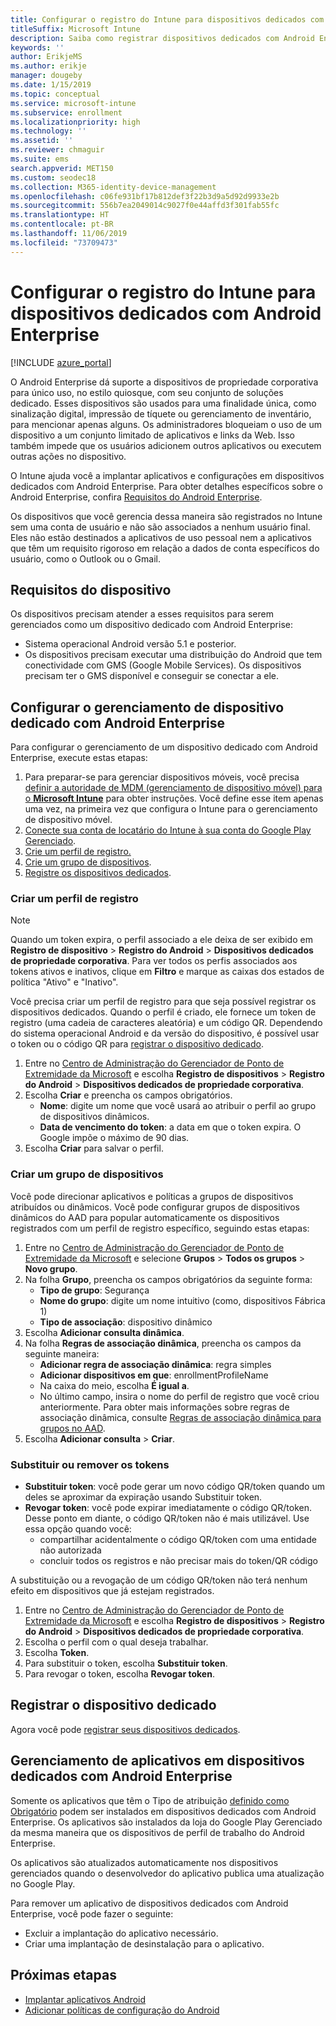 ```yaml
---
title: Configurar o registro do Intune para dispositivos dedicados com Android Enterprise
titleSuffix: Microsoft Intune
description: Saiba como registrar dispositivos dedicados com Android Enterprise no Intune.
keywords: ''
author: ErikjeMS
ms.author: erikje
manager: dougeby
ms.date: 1/15/2019
ms.topic: conceptual
ms.service: microsoft-intune
ms.subservice: enrollment
ms.localizationpriority: high
ms.technology: ''
ms.assetid: ''
ms.reviewer: chmaguir
ms.suite: ems
search.appverid: MET150
ms.custom: seodec18
ms.collection: M365-identity-device-management
ms.openlocfilehash: c06fe931bf17b812def3f22b3d9a5d92d9933e2b
ms.sourcegitcommit: 556b7ea2049014c9027f0e44affd3f301fab55fc
ms.translationtype: HT
ms.contentlocale: pt-BR
ms.lasthandoff: 11/06/2019
ms.locfileid: "73709473"
---
```

# <a name="set-up-intune-enrollment-of-android-enterprise-dedicated-devices"></a>Configurar o registro do Intune para dispositivos dedicados com Android Enterprise

[!INCLUDE [azure_portal](../includes/azure_portal.md)]

O Android Enterprise dá suporte a dispositivos de propriedade corporativa para único uso, no estilo quiosque, com seu conjunto de soluções dedicado. Esses dispositivos são usados para uma finalidade única, como sinalização digital, impressão de tíquete ou gerenciamento de inventário, para mencionar apenas alguns. Os administradores bloqueiam o uso de um dispositivo a um conjunto limitado de aplicativos e links da Web. Isso também impede que os usuários adicionem outros aplicativos ou executem outras ações no dispositivo.

O Intune ajuda você a implantar aplicativos e configurações em dispositivos dedicados com Android Enterprise. Para obter detalhes específicos sobre o Android Enterprise, confira [Requisitos do Android Enterprise](https://support.google.com/work/android/answer/6174145?hl=en&ref_topic=6151012).

Os dispositivos que você gerencia dessa maneira são registrados no Intune sem uma conta de usuário e não são associados a nenhum usuário final. Eles não estão destinados a aplicativos de uso pessoal nem a aplicativos que têm um requisito rigoroso em relação a dados de conta específicos do usuário, como o Outlook ou o Gmail.

## <a name="device-requirements"></a>Requisitos do dispositivo

Os dispositivos precisam atender a esses requisitos para serem gerenciados como um dispositivo dedicado com Android Enterprise:

- Sistema operacional Android versão 5.1 e posterior.
- Os dispositivos precisam executar uma distribuição do Android que tem conectividade com GMS (Google Mobile Services). Os dispositivos precisam ter o GMS disponível e conseguir se conectar a ele.

## <a name="set-up-android-enterprise-dedicated-device-management"></a>Configurar o gerenciamento de dispositivo dedicado com Android Enterprise

Para configurar o gerenciamento de um dispositivo dedicado com Android Enterprise, execute estas etapas:

1. Para preparar-se para gerenciar dispositivos móveis, você precisa [definir a autoridade de MDM (gerenciamento de dispositivo móvel) para o **Microsoft Intune**](../fundamentals/mdm-authority-set.md) para obter instruções. Você define esse item apenas uma vez, na primeira vez que configura o Intune para o gerenciamento de dispositivo móvel.
2. [Conecte sua conta de locatário do Intune à sua conta do Google Play Gerenciado](connect-intune-android-enterprise.md).
3. [Crie um perfil de registro.](#create-an-enrollment-profile)
4. [Crie um grupo de dispositivos](#create-a-device-group).
5. [Registre os dispositivos dedicados](#enroll-the-dedicated-devices).

### <a name="create-an-enrollment-profile"></a>Criar um perfil de registro

> [!NOTE]
> Quando um token expira, o perfil associado a ele deixa de ser exibido em **Registro de dispositivo** > **Registro do Android** > **Dispositivos dedicados de propriedade corporativa**. Para ver todos os perfis associados aos tokens ativos e inativos, clique em **Filtro** e marque as caixas dos estados de política "Ativo" e "Inativo". 

Você precisa criar um perfil de registro para que seja possível registrar os dispositivos dedicados. Quando o perfil é criado, ele fornece um token de registro (uma cadeia de caracteres aleatória) e um código QR. Dependendo do sistema operacional Android e da versão do dispositivo, é possível usar o token ou o código QR para [registrar o dispositivo dedicado](#enroll-the-dedicated-devices).

1. Entre no [Centro de Administração do Gerenciador de Ponto de Extremidade da Microsoft](https://go.microsoft.com/fwlink/?linkid=2109431) e escolha **Registro de dispositivos** > **Registro do Android** > **Dispositivos dedicados de propriedade corporativa**.
2. Escolha **Criar** e preencha os campos obrigatórios.
    - **Nome**: digite um nome que você usará ao atribuir o perfil ao grupo de dispositivos dinâmicos.
    - **Data de vencimento do token**: a data em que o token expira. O Google impõe o máximo de 90 dias.
3. Escolha **Criar** para salvar o perfil.

### <a name="create-a-device-group"></a>Criar um grupo de dispositivos

Você pode direcionar aplicativos e políticas a grupos de dispositivos atribuídos ou dinâmicos. Você pode configurar grupos de dispositivos dinâmicos do AAD para popular automaticamente os dispositivos registrados com um perfil de registro específico, seguindo estas etapas:

1. Entre no [Centro de Administração do Gerenciador de Ponto de Extremidade da Microsoft](https://go.microsoft.com/fwlink/?linkid=2109431) e selecione **Grupos** > **Todos os grupos** > **Novo grupo**.
2. Na folha **Grupo**, preencha os campos obrigatórios da seguinte forma:
    - **Tipo de grupo**: Segurança
    - **Nome do grupo**: digite um nome intuitivo (como, dispositivos Fábrica 1)
    - **Tipo de associação**: dispositivo dinâmico
3. Escolha **Adicionar consulta dinâmica**.
4. Na folha **Regras de associação dinâmica**, preencha os campos da seguinte maneira:
    - **Adicionar regra de associação dinâmica**: regra simples
    - **Adicionar dispositivos em que**: enrollmentProfileName
    - Na caixa do meio, escolha **É igual a**.
    - No último campo, insira o nome do perfil de registro que você criou anteriormente.
    Para obter mais informações sobre regras de associação dinâmica, consulte [Regras de associação dinâmica para grupos no AAD](https://docs.microsoft.com/azure/active-directory/users-groups-roles/groups-dynamic-membership). 
5. Escolha **Adicionar consulta** > **Criar**.

### <a name="replace-or-remove-tokens"></a>Substituir ou remover os tokens

- **Substituir token**: você pode gerar um novo código QR/token quando um deles se aproximar da expiração usando Substituir token.
- **Revogar token**: você pode expirar imediatamente o código QR/token. Desse ponto em diante, o código QR/token não é mais utilizável. Use essa opção quando você:
  - compartilhar acidentalmente o código QR/token com uma entidade não autorizada
  - concluir todos os registros e não precisar mais do token/QR código

A substituição ou a revogação de um código QR/token não terá nenhum efeito em dispositivos que já estejam registrados.

1. Entre no [Centro de Administração do Gerenciador de Ponto de Extremidade da Microsoft](https://go.microsoft.com/fwlink/?linkid=2109431) e escolha **Registro de dispositivos** > **Registro do Android** > **Dispositivos dedicados de propriedade corporativa**.
2. Escolha o perfil com o qual deseja trabalhar.
3. Escolha **Token**.
4. Para substituir o token, escolha **Substituir token**.
5. Para revogar o token, escolha **Revogar token**.

## <a name="enroll-the-dedicated-devices"></a>Registrar o dispositivo dedicado

Agora você pode [registrar seus dispositivos dedicados](android-dedicated-devices-fully-managed-enroll.md).

## <a name="managing-apps-on-android-enterprise-dedicated-devices"></a>Gerenciamento de aplicativos em dispositivos dedicados com Android Enterprise

Somente os aplicativos que têm o Tipo de atribuição [definido como Obrigatório](../apps/apps-deploy.md#assign-an-app) podem ser instalados em dispositivos dedicados com Android Enterprise. Os aplicativos são instalados da loja do Google Play Gerenciado da mesma maneira que os dispositivos de perfil de trabalho do Android Enterprise.

Os aplicativos são atualizados automaticamente nos dispositivos gerenciados quando o desenvolvedor do aplicativo publica uma atualização no Google Play.

Para remover um aplicativo de dispositivos dedicados com Android Enterprise, você pode fazer o seguinte:
- Excluir a implantação do aplicativo necessário.
- Criar uma implantação de desinstalação para o aplicativo.

## <a name="next-steps"></a>Próximas etapas
- [Implantar aplicativos Android](../apps/apps-deploy.md)
- [Adicionar políticas de configuração do Android](../configuration/device-profiles.md)
